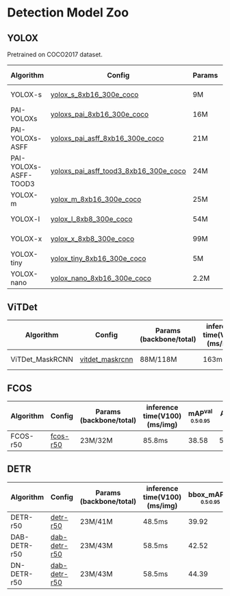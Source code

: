 # Detection Model Zoo

## YOLOX

Pretrained on COCO2017 dataset.

| Algorithm             | Config                                                                                                                                                              | Params | Speed<sup>V100<br/><sub>fp16 b32 </sub> | mAP<sup>val<br/><sub>0.5:0.95</sub> | AP<sup>val<br/><sub>50</sub> | Download                                                                                                                                                                                                                                                                         |
|-----------------------|---------------------------------------------------------------------------------------------------------------------------------------------------------------------|--------|-----------------------------------------|-------------------------------------|------------------------------|----------------------------------------------------------------------------------------------------------------------------------------------------------------------------------------------------------------------------------------------------------------------------------|
| YOLOX-s               | [yolox_s_8xb16_300e_coco](https://github.com/alibaba/EasyCV/tree/master/configs/detection/yolox/yolox_s_8xb16_300e_coco.py)                                         | 9M     | 0.68ms                                  | 40.0                                | 58.9                         | [model](http://pai-vision-data-hz.oss-cn-zhangjiakou.aliyuncs.com/EasyCV/modelzoo/detection/yolox/yolox_s_bs16_lr002/epoch_300.pth) - [log](http://pai-vision-data-hz.oss-cn-zhangjiakou.aliyuncs.com/EasyCV/modelzoo/detection/yolox/yolox_s_bs16_lr002/log.txt)                |
| PAI-YOLOXs            | [yoloxs_pai_8xb16_300e_coco](http://pai-vision-data-hz.oss-cn-zhangjiakou.aliyuncs.com/EasyCV/modelzoo/detection/yolox/yolox-pai/config/pai_yoloxs.py)                  | 16M    | 0.71ms                                  | 41.4                                | 60.0                         | [model](http://pai-vision-data-hz.oss-cn-zhangjiakou.aliyuncs.com/EasyCV/modelzoo/detection/yolox/yolox-pai/model/pai_yoloxs.pth) - [log](http://pai-vision-data-hz.oss-cn-zhangjiakou.aliyuncs.com/EasyCV/modelzoo/detection/yolox/yolox-pai/log/pai_yoloxs.json)                       |
| PAI-YOLOXs-ASFF       | [yoloxs_pai_asff_8xb16_300e_coco](http://pai-vision-data-hz.oss-cn-zhangjiakou.aliyuncs.com/EasyCV/modelzoo/detection/yolox/yolox-pai/config/pai_yoloxs_asff.py)        | 21M    | 0.87ms                                  | 42.8                                | 61.8                         | [model](http://pai-vision-data-hz.oss-cn-zhangjiakou.aliyuncs.com/EasyCV/modelzoo/detection/yolox/yolox-pai/model/pai_yoloxs_asff.pth) - [log](http://pai-vision-data-hz.oss-cn-zhangjiakou.aliyuncs.com/EasyCV/modelzoo/detection/yolox/yolox-pai/log/pai_yoloxs_asff.json)             |
| PAI-YOLOXs-ASFF-TOOD3 | [yoloxs_pai_asff_tood3_8xb16_300e_coco](http://pai-vision-data-hz.oss-cn-zhangjiakou.aliyuncs.com/EasyCV/modelzoo/detection/yolox/yolox-pai/config/pai_yoloxs_asff_tood3.py) | 24M    | 1.15ms                                  | 43.9                                | 62.1                         | [model](http://pai-vision-data-hz.oss-cn-zhangjiakou.aliyuncs.com/EasyCV/modelzoo/detection/yolox/yolox-pai/model/pai_yoloxs_asff_tood3.pth) - [log](http://pai-vision-data-hz.oss-cn-zhangjiakou.aliyuncs.com/EasyCV/modelzoo/detection/yolox/yolox-pai/log/pai_yoloxs_asff_tood3.json) |
| YOLOX-m               | [yolox_m_8xb16_300e_coco](https://github.com/alibaba/EasyCV/tree/master/configs/detection/yolox/yolox_m_8xb16_300e_coco.py)                                         | 25M    | 1.52ms                                  | 46.3                                | 64.9                         | [model](http://pai-vision-data-hz.oss-cn-zhangjiakou.aliyuncs.com/EasyCV/modelzoo/detection/yolox/yolox_m_bs16_lr002/epoch_300.pth) - [log](http://pai-vision-data-hz.oss-cn-zhangjiakou.aliyuncs.com/EasyCV/modelzoo/detection/yolox/yolox_m_bs16_lr002/log.txt)                |
| YOLOX-l               | [yolox_l_8xb8_300e_coco](https://github.com/alibaba/EasyCV/tree/master/configs/detection/yolox/yolox_m_8xb8_300e_coco.py)                                           | 54M    | 2.47ms                                  | 48.9                                | 67.5                         | [model](http://pai-vision-data-hz.oss-cn-zhangjiakou.aliyuncs.com/EasyCV/modelzoo/detection/yolox/yolox_l_bs8_lr001/epoch_290.pth) - [log](http://pai-vision-data-hz.oss-cn-zhangjiakou.aliyuncs.com/EasyCV/modelzoo/detection/yolox/yolox_l_bs8_lr001/log.txt)                  |
| YOLOX-x               | [yolox_x_8xb8_300e_coco](https://github.com/alibaba/EasyCV/tree/master/configs/detection/yolox/yolox_x_8xb8_300e_coco.py)                                           | 99M    | 4.74ms                                  | 50.9                                | 69.2                         | [model](http://pai-vision-data-hz.oss-cn-zhangjiakou.aliyuncs.com/EasyCV/modelzoo/detection/yolox/yolox_x_bs8_lr001/epoch_290.pth) - [log](http://pai-vision-data-hz.oss-cn-zhangjiakou.aliyuncs.com/EasyCV/modelzoo/detection/yolox/yolox_x_bs8_lr001/log.txt)                  |
| YOLOX-tiny            | [yolox_tiny_8xb16_300e_coco](https://github.com/alibaba/EasyCV/tree/master/configs/detection/yolox/yolox_tiny_8xb16_300e_coco.py)                                   | 5M     | 0.28ms                                  | 31.5                                | 49.2                         | [model](http://pai-vision-data-hz.oss-cn-zhangjiakou.aliyuncs.com/EasyCV/modelzoo/detection/yolox/yolox_tiny_bs16_lr002/epoch_300.pth) - [log](http://pai-vision-data-hz.oss-cn-zhangjiakou.aliyuncs.com/EasyCV/modelzoo/detection/yolox/yolox_tiny_bs16_lr002/log.txt)          |
| YOLOX-nano            | [yolox_nano_8xb16_300e_coco](https://github.com/alibaba/EasyCV/tree/master/configs/detection/yolox/yolox_tiny_8xb16_300e_coco.py)                                   | 2.2M   | 0.19ms                                  | 26.5                                | 42.6                         | [model](http://pai-vision-data-hz.oss-cn-zhangjiakou.aliyuncs.com/EasyCV/modelzoo/detection/yolox/yolox_nano_bs16_lr002/epoch_300.pth) - [log](http://pai-vision-data-hz.oss-cn-zhangjiakou.aliyuncs.com/EasyCV/modelzoo/detection/yolox/yolox_nano_bs16_lr002/log.txt)          |

## ViTDet

| Algorithm  | Config                                                       | Params<br/>(backbone/total)                      | inference time(V100)<br/>(ms/img)                      | bbox_mAP<sup>val<br/><sub>0.5:0.95</sub> | mask_mAP<sup>val<br/><sub>0.5:0.95</sub> | Download                                                     |
| ---------- | ------------------------------------------------------------ | ------------------------ | ------------------------------------------------------------ | ------------------------------------------------------------ | ------------------------------------------------------------ | ------------------------------------------------------------ |
| ViTDet_MaskRCNN    | [vitdet_maskrcnn](https://github.com/alibaba/EasyCV/tree/master/configs/detection/vitdet/vitdet_100e.py) | 88M/118M | 163ms | 50.57                   | 44.96          | [model](https://pai-vision-data-hz.oss-cn-zhangjiakou.aliyuncs.com/EasyCV/modelzoo/detection/vitdet/vit_base/vitdet_maskrcnn.pth) - [log](https://pai-vision-data-hz.oss-cn-zhangjiakou.aliyuncs.com/EasyCV/modelzoo/detection/vitdet/vit_base/vitdet_maskrcnn.log.json) |

## FCOS

| Algorithm  | Config                                                       | Params<br/>(backbone/total)                            | inference time(V100)<br/>(ms/img)                      | mAP<sup>val<br/><sub>0.5:0.95</sub> | AP<sup>val<br/><sub>50</sub> | Download                                                     |
| ---------- | ------------------------------------------------------------ | ------------------------ | --------------- | ------------------------------------------------------------ | ------------------------------------------------------------ | ------------------------------------------------------------ |
| FCOS-r50    | [fcos-r50](https://github.com/alibaba/EasyCV/tree/master/configs/detection/fcos/fcos_center-normbbox-centeronreg-giou_r50_caffe_fpn_gn-head_1x_coco.py) | 23M/32M | 85.8ms | 38.58                   | 57.18          | [model](https://pai-vision-data-hz.oss-cn-zhangjiakou.aliyuncs.com/EasyCV/modelzoo/detection/fcos/epoch_12.pth) - [log](https://pai-vision-data-hz.oss-cn-zhangjiakou.aliyuncs.com/EasyCV/modelzoo/detection/fcos/20220621_121315.log.json) |

## DETR

| Algorithm  | Config                                                       | Params<br/>(backbone/total)                            | inference time(V100)<br/>(ms/img)                      | bbox_mAP<sup>val<br/><sub>0.5:0.95</sub> | AP<sup>val<br/><sub>50</sub> | Download                                                     |
| ---------- | ------------------------------------------------------------ | ------------------------ | --------------- | ------------------------------------------------------------ | ------------------------------------------------------------ | ------------------------------------------------------------ |
| DETR-r50    | [detr-r50](https://github.com/alibaba/EasyCV/tree/master/configs/detection/detr/detr_r50_8x2_150e_coco.py) | 23M/41M | 48.5ms | 39.92                   | 60.52          | [model](https://pai-vision-data-hz.oss-cn-zhangjiakou.aliyuncs.com/EasyCV/modelzoo/detection/detr/epoch_150.pth) - [log](https://pai-vision-data-hz.oss-cn-zhangjiakou.aliyuncs.com/EasyCV/modelzoo/detection/detr/20220609_101243.log.json) |
| DAB-DETR-r50    | [dab-detr-r50](https://github.com/alibaba/EasyCV/tree/master/configs/detection/dab_detr/dab_detr_r50_8x2_50e_coco.py) | 23M/43M | 58.5ms | 42.52                   | 63.03          | [model](https://pai-vision-data-hz.oss-cn-zhangjiakou.aliyuncs.com/EasyCV/modelzoo/detection/dab_detr/dab_detr_epoch_50.pth) - [log](https://pai-vision-data-hz.oss-cn-zhangjiakou.aliyuncs.com/EasyCV/modelzoo/detection/dab_detr/20220610_122811.log.json) |
| DN-DETR-r50    | [dab-detr-r50](https://github.com/alibaba/EasyCV/tree/master/configs/detection/dab_detr/dn_detr_r50_8x2_50e_coco.py) | 23M/43M | 58.5ms | 44.39                   | 64.66          | [model](https://pai-vision-data-hz.oss-cn-zhangjiakou.aliyuncs.com/EasyCV/modelzoo/detection/dn_detr/dn_detr_epoch_50.pth) - [log](https://pai-vision-data-hz.oss-cn-zhangjiakou.aliyuncs.com/EasyCV/modelzoo/detection/dn_detr/20220713_105127.log.json) |
